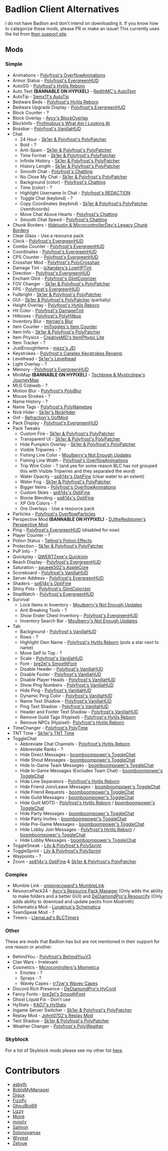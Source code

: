 # Badlion Client Alternatives

I do not have Badlion and don't intend on downloading it.
If you know how to categorize these mods, please PR or make an issue!
This currently uses the list from [their support site](https://support.badlion.net/hc/en-us/categories/360002557839-Mod-Section).

## Mods

### Simple

* Animations - [Polyfrost's OverflowAnimations](https://modrinth.com/mod/animations)
* Armor Status - [Polyfrost's EvergreenHUD](https://modrinth.com/mod/evergreenhud)
* AutoGG - [Polyfrost's Hytils Reborn](https://modrinth.com/mod/hytils)
* Auto Text **(BANNABLE ON HYPIXEL)** - [RedthMC's AutoText](https://github.com/RedthMC/AutoText/releases/latest)
* AutoTip - [Semx11's AutoTip](https://autotip.pro)
* Bedwars Beds - [Polyfrost's Hytils Reborn](https://modrinth.com/mod/hytils)
* Bedwars Upgrade Display - [Polyfrost's EvergreenHUD](https://modrinth.com/mod/evergreenhud)
* Block Counter - ?
* Block Overlay - [Aycy's BlockOverlay](https://github.com/SkyblockClient/SkyblockClient-REPO/raw/refs/heads/main/files/mods/Block_Overlay_4.0.3.jar://skyclient-files.pages.dev/Block_Overlay_4.0.3.jar)
* BlockInfo - [Profmobius's What Am I Looking At](https://www.curseforge.com/minecraft/mc-mods/waila/files?version=1.8.9)
* Bossbar - [Polyfrost's VanillaHUD](https://modrinth.com/mod/vanillahud)
* Chat
    * 24 Hour - [Sk1er & Polyfrost's PolyPatcher](https://modrinth.com/mod/patcher)
    * Bold - ?
    * Anti-Spam - [Sk1er & Polyfrost's PolyPatcher](https://modrinth.com/mod/patcher)
    * Time Format - [Sk1er & Polyfrost's PolyPatcher](https://modrinth.com/mod/patcher)
    * Infinite History - [Sk1er & Polyfrost's PolyPatcher](https://modrinth.com/mod/patcher)
    * History Length - [Sk1er & Polyfrost's PolyPatcher](https://modrinth.com/mod/patcher)
    * Smooth Chat - [Polyfrost's Chatting](https://modrinth.com/mod/chatting)
    * No Close My Chat - [Sk1er & Polyfrost's PolyPatcher](https://modrinth.com/mod/patcher)
    * Background (color) - [Polyfrost's Chatting](https://modrinth.com/mod/chatting)
    * Time (color) - ?
    * Highlight Username In Chat - [Polyfrost's REDACTION](https://modrinth.com/mod/redaction)
    * Toggle Chat (keybind) - ?
    * Copy Coordinates (keybind) - [Sk1er & Polyfrost's PolyPatcher](https://modrinth.com/mod/patcher) (/sendcoords)
    * Move Chat Above Hearts - [Polyfrost's Chatting](https://modrinth.com/mod/chatting)
    * Smooth Chat Speed - [Polyfrost's Chatting](https://modrinth.com/mod/chatting)
* Chunk Borders - [tildejustin & MicrocontrollerDev's Legacy Chunk Borders](https://modrinth.com/mod/legacy-chunk-borders-forge)
* Clear Glass - Use a resource pack
* Clock - [Polyfrost's EvergreenHUD](https://modrinth.com/mod/evergreenhud)
* Combo Counter - [Polyfrost's EvergreenHUD](https://modrinth.com/mod/evergreenhud)
* Coordinates - [Polyfrost's EvergreenHUD](https://modrinth.com/mod/evergreenhud)
* CPS Counter - [Polyfrost's EvergreenHUD](https://modrinth.com/mod/evergreenhud)
* Crosshair Mod - [Polyfrost's PolyCrosshair](https://modrinth.com/mod/crosshair)
* Damage Tint - [isXanders's LowHPTint](https://short.isxander.dev/lowhptint)
* Direction - [Polyfrost's EvergreenHUD](https://modrinth.com/mod/evergreenhud)
* Enchant Glint - [Polyfrost's GlintColorizer](https://modrinth.com/mod/glintcolorizer)
* FOV Changer - [Sk1er & Polyfrost's PolyPatcher](https://modrinth.com/mod/patcher)
* FPS - [Polyfrost's EvergreenHUD](https://modrinth.com/mod/evergreenhud)
* Fullbright - [Sk1er & Polyfrost's PolyPatcher](https://modrinth.com/mod/patcher)
* GUI - [Sk1er & Polyfrost's PolyPatcher](https://modrinth.com/mod/patcher) (partially)
* Height Overlay - [Polyfrost's Hytils Reborn](https://modrinth.com/mod/hytils)
* Hit Color - [Polyfrost's DamageTint](https://modrinth.com/mod/damagetint)
* Hitboxes - [Polyfrost's PolyHitbox](https://modrinth.com/mod/hitbox)
* Inventory Blur - [tterrag's Blur](https://www.curseforge.com/minecraft/mc-mods/blur/files?version=1.8.9)
* Item Counter - [ImToggles's Item Counter](https://modrinth.com/mod/item-counter-mod)
* Item Info - [Sk1er & Polyfrost's PolyPatcher](https://modrinth.com/mod/patcher)
* Item Physics - [CreativeMD's ItemPhysic Lite](https://www.curseforge.com/minecraft/mc-mods/itemphysic-lite/files?version=1.8.9)
* Item Tracker - ?
* JustEnoughItems - [mezz's JEI](https://www.curseforge.com/minecraft/mc-mods/jei/files?version=1.8.9)
* Keystrokes - [Polyfrost's Canelex Keystrokes Revamp](https://modrinth.com/mod/keystrokes)
* Levelhead - [Sk1er's Levelhead](https://sk1er.club/mods/level_head)
* Light Overlay - ?
* Memory - [Polyfrost's EvergreenHUD](https://modrinth.com/mod/evergreenhud)
* MiniMap **(BANNABLE ON HYPIXEL)** - [Techbrew & Mysticdrew's JourneyMap](https://www.curseforge.com/minecraft/mc-mods/journeymap/files?version=1.8.9)
* MLG Cobweb - ?
* Motion Blur - [Polyfrost's PolyBlur](https://modrinth.com/mod/polyblur)
* Mouse Strokes - ?
* Name History - ?
* Name Tags - [Polyfrost's PolyNametag](https://modrinth.com/mod/polynametag)
* Nick Hider - [Sk1er's NickHider](https://www.sk1er.club/mods/nick_hider)
* Oof - [Refraction's OofMod](https://sk1er.club/mods/refractionoof)
* Pack Display - [Polyfrost's EvergreenHUD](https://modrinth.com/mod/evergreenhud)
* Pack Tweaks
    * Custom Fire - [Sk1er & Polyfrost's PolyPatcher](https://modrinth.com/mod/patcher)
    * Transparent UI - [Sk1er & Polyfrost's PolyPatcher](https://modrinth.com/mod/patcher)
    * Hide Pumpkin Overlay - [Sk1er & Polyfrost's PolyPatcher](https://modrinth.com/mod/patcher)
    * Visible Tripwires - ?
    * Fishing Line Color - [Moulberry's Not Enough Updates](https://modrinth.com/mod/notenoughupdates)
    * Fishing Line Width - [Polyfrost's OverflowAnimations](https://modrinth.com/mod/animations)
    * Trip Wire Color - ? (and yes for some reason BLC has not grouped this with Visible Tripwires and they separated the word)
    * Water Opacity - [sp614x's OptiFine](https://optifine.net/download?f=preview_OptiFine_1.8.9_HD_U_M6_pre2.jar) (clear water to an extent)
    * Water Fog - [Sk1er & Polyfrost's PolyPatcher](https://modrinth.com/mod/patcher)
    * Bigger Items - [Polyfrost's OverflowAnimations](https://modrinth.com/mod/animations)
    * Custom Skies - [sp614x's OptiFine](https://optifine.net/download?f=preview_OptiFine_1.8.9_HD_U_M6_pre2.jar)
    * Biome Blending - [sp614x's OptiFine](https://optifine.net/download?f=preview_OptiFine_1.8.9_HD_U_M6_pre2.jar)
    * XP Orb Colors - ?
    * Ore Overlays - Use a resource pack
* Particles - [Polyfrost's OverflowParticles](https://modrinth.com/mod/overflowparticles)
* Perspective Mod **(BANNABLE ON HYPIXEL)** - [DJtheRedstoner's Perspective Mod](https://github.com/DJtheRedstoner/PerspectiveModv4/releases/latest)
* Ping - [Polyfrost's EvergreenHUD](https://modrinth.com/mod/evergreenhud) (disabled for now)
* Player Counter - ?
* Potion Status - [Tellinq's Potion Effects](https://github.com/Tellinq/Potion-Effects/releases/latest)
* Protection - [Sk1er & Polyfrost's PolyPatcher](https://modrinth.com/mod/patcher)
* PvP Info - ?
* Quickplay - [QWERTZexe's Quickjoin](https://modrinth.com/mod/quickjoin)
* Reach Display - [Polyfrost's EvergreenHUD](https://modrinth.com/mod/evergreenhud)
* Saturation - [squeek502's AppleCore](https://www.curseforge.com/minecraft/mc-mods/applecore/files?version=1.8.9)
* Scoreboard - [Polyfrost's VanillaHUD](https://modrinth.com/mod/vanillahud)
* Server Address - [Polyfrost's EvergreenHUD](https://modrinth.com/mod/evergreenhud)
* Shaders - [sp614x's OptiFine](https://optifine.net/download?f=preview_OptiFine_1.8.9_HD_U_M6_pre2.jar)
* Shiny Pots - [Polyfrost's GlintColorizer](https://modrinth.com/mod/glintcolorizer)
* StopWatch - [Polyfrost's EvergreenHUD](https://modrinth.com/mod/evergreenhud)
* Survival
    * Lock Items in Inventory - [Moulberry's Not Enough Updates](https://modrinth.com/mod/notenoughupdates)
    * Anti Breaking Tools - ?
    * Show Ender Chest Inventory - [Polyfrost's EvergreenHUD](https://modrinth.com/mod/evergreenhud)
    * Inventory Search Bar - [Moulberry's Not Enough Updates](https://modrinth.com/mod/notenoughupdates)
* Tab
    * Background - [Polyfrost's VanillaHUD](https://modrinth.com/mod/vanillahud)
    * Rows - ?
    * Highlight Own Name - [Polyfrost's Hytils Reborn](https://modrinth.com/mod/hytils) (puts a star next to name)
    * Move Self to Top - ?
    * Scale - [Polyfrost's VanillaHUD](https://modrinth.com/mod/vanillahud)
    * Font - [bre2el's SmoothFont](https://www.curseforge.com/minecraft/mc-mods/smooth-font/files?version=1.8.9)
    * Disable Header - [Polyfrost's VanillaHUD](https://modrinth.com/mod/vanillahud)
    * Disable Footer - [Polyfrost's VanillaHUD](https://modrinth.com/mod/vanillahud)
    * Disable Player Heads - [Polyfrost's VanillaHUD](https://modrinth.com/mod/vanillahud)
    * Show Ping Numbers - [Polyfrost's VanillaHUD](https://modrinth.com/mod/vanillahud)
    * Hide Ping - [Polyfrost's VanillaHUD](https://modrinth.com/mod/vanillahud)
    * Dynamic Ping Color - [Polyfrost's VanillaHUD](https://modrinth.com/mod/vanillahud)
    * Name Text Shadow - [Polyfrost's VanillaHUD](https://modrinth.com/mod/vanillahud)
    * Ping Text Shadow - [Polyfrost's VanillaHUD](https://modrinth.com/mod/vanillahud)
    * Header and Footer Text Shadow - [Polyfrost's VanillaHUD](https://modrinth.com/mod/vanillahud)
    * Remove Guild Tags (Hypixel) - [Polyfrost's Hytils Reborn](https://modrinth.com/mod/hytils)
    * Remove NPCs (Hypixel)- [Polyfrost's Hytils Reborn](https://modrinth.com/mod/hytils)
* TimeChanger - [Polyfrost's PolyTime](https://modrinth.com/mod/polytime)
* TNT Time - [Sk1er's TNT Time](https://sk1er.club/mods/tnttime)
* ToggleChat
    * Abbreviate Chat Channels - [Polyfrost's Hytils Reborn](https://modrinth.com/mod/hytils)
    * Abbreviate Ranks - ?
    * Hide Direct Messages - [boomboompower's ToggleChat](https://github.com/boomboompower/ToggleChat/releases/latest)
    * Hide Shout Messages - [boomboompower's ToggleChat](https://github.com/boomboompower/ToggleChat/releases/latest)
    * Hide In-Game Team Messages - [boomboompower's ToggleChat](https://github.com/boomboompower/ToggleChat/releases/latest)
    * Hide In-Game Messages (Excludes Team Chat) - [boomboompower's ToggleChat](https://github.com/boomboompower/ToggleChat/releases/latest)
    * Hide Line Separators - [Polyfrost's Hytils Reborn](https://modrinth.com/mod/hytils)
    * Hide Friend Join/Leave Messages - [boomboompower's ToggleChat](https://github.com/boomboompower/ToggleChat/releases/latest)
    * Hide Friend Requests - [boomboompower's ToggleChat](https://github.com/boomboompower/ToggleChat/releases/latest)
    * Hide Guild Messages - [boomboompower's ToggleChat](https://github.com/boomboompower/ToggleChat/releases/latest)
    * Hide Guilt MOTD - [Polyfrost's Hytils Reborn](https://modrinth.com/mod/hytils) / [boomboompower's ToggleChat](https://github.com/boomboompower/ToggleChat/releases/latest)
    * Hide Party Messages - [boomboompower's ToggleChat](https://github.com/boomboompower/ToggleChat/releases/latest)
    * Hide Party Invites - [boomboompower's ToggleChat](https://github.com/boomboompower/ToggleChat/releases/latest)
    * Hide Pre-Game Messages - [boomboompower's ToggleChat](https://github.com/boomboompower/ToggleChat/releases/latest)
    * Hide Lobby Join Messages - [Polyfrost's Hytils Reborn](https://modrinth.com/mod/hytils) / [boomboompower's ToggleChat](https://github.com/boomboompower/ToggleChat/releases/latest)
    * Hide Lobby Messages - [boomboompower's ToggleChat](https://github.com/boomboompower/ToggleChat/releases/latest)
* ToggleSneak - [Lily & Polyfrost's PolySprint](https://modrinth.com/mod/polysprint)
* ToggleSprint - [Lily & Polyfrost's PolySprint](https://modrinth.com/mod/polysprint)
* Waypoints - ?
* Zoom - [sp614x's OptiFine](https://optifine.net/download?f=preview_OptiFine_1.8.9_HD_U_M6_pre2.jar) & [Sk1er & Polyfrost's PolyPatcher](https://modrinth.com/mod/patcher)

### Complex

* Mumble Link - [snipingcoward's MumbleLink](https://www.curseforge.com/minecraft/mc-mods/mumblelink/files/2327154/files?version=1.8.9)
* ResourcePack24 - [Aycy's Resource Pack Manager](https://skyclient-files.pages.dev/Resource_Pack_Manager_1.2.jar) (Only adds the ability to make folders and a better GUI) and [DeDiamondPro's Resourcify](https://modrinth.com/mod/resourcify) (Only adds ability to download and update packs from Modrinth)
* Schematica Mod - [Lunatrius's Schematica](https://www.curseforge.com/minecraft/mc-mods/schematica/files/2279147/files?version=1.8.9)
* TeamSpeak Mod - ?
* Timers - [LlamaLad's BLCTimers](https://github.com/LlamaLad7/blctimers/releases/latest)

### Other

These are mods that Badlion has but are not mentioned in their support for one reason or another.

* BehindYou - [Polyfrost's BehindYouV3](https://modrinth.com/mod/behindyou)
* Clan Wars - Irrelevant
* Cosmetics - [Microcontrollers's Mixmetica](https://modrinth.com/mod/mixmetica)
    * Emotes - ?
    * Sprays - ?
    * Wavey Capes - [tr7zw's Wavey Capes](https://modrinth.com/mod/wavey-capes)
* Discord Rich Presence - [DeDiamondPro's HyCord](https://github.com/DeDiamondPro/HyCord/releases/latest)
* Fancy Fonts - [bre2el's SmoothFont](https://www.curseforge.com/minecraft/mc-mods/smooth-font/files?version=1.8.9)
* Ghost Liquid Fix - Don't use
* HyStats - [KAD7's HyStats](https://cdn.discordapp.com/attachments/1009757412921708604/1134269972877676574/HyStats-v4.0_1.8.9.jar)
* Ingame Server Switcher - [Sk1er & Polyfrost's PolyPatcher](https://modrinth.com/mod/patcher)
* Replay Mod - [Johni0702's Replay Mod](https://modrinth.com/mod/replaymod)
* Text Shadow - [Sk1er & Polyfrost's PolyPatcher](https://modrinth.com/mod/patcher)
* Weather Changer - [Polyfrost's PolyWeather](https://modrinth.com/mod/polyweather)

### Skyblock

For a list of Skyblock mods please see my other list [here](https://alternatives.microcontrollers.dev/1.8.9/modlist/#skyblock).

# Contributors

* [asbyth](https://github.com/asbyth)
* [BobIsMyManager](https://github.com/BobIsMyManager)
* [Digux](https://github.com/Diguhxe)
* [Fizzify](https://github.com/Fizzify)
* [GhoulBoi69](https://github.com/GhoulBoii)
* [Lizzy](https://github.com/LizzyMaybeDev)
* [Moiré](https://github.com/moire9)
* [moisty](https://github.com/Mqisty)
* [Salmon](https://github.com/Scherso)
* [Solonovamax](https://github.com/solonovamax)
* [Wyvest](https://github.com/Wyvest)
* [Zetvue](https://zetvue.github.io)